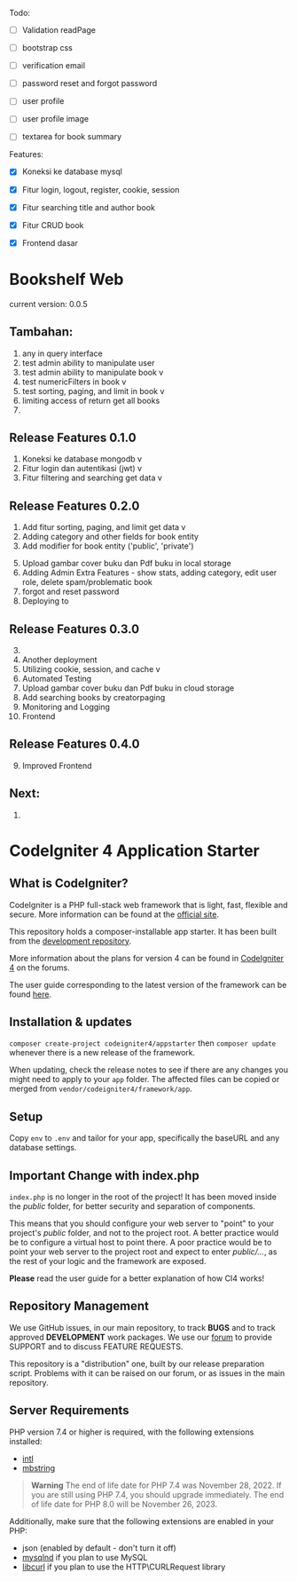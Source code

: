 Todo:
- [ ] Validation readPage
- [ ] bootstrap css
- [ ] verification email
- [ ] password reset and forgot password
- [ ] user profile
- [ ] user profile image
- [ ] textarea for book summary


Features:
- [x] Koneksi ke database mysql
- [x] Fitur login, logout, register, cookie, session
- [x] Fitur searching title and author book
- [x] Fitur CRUD book
- [x] Frontend dasar



# Bookshelf Web
current version: 0.0.5

## Tambahan:
1. any in query interface
2. test admin ability to manipulate user
3. test admin ability to manipulate book v
4. test numericFilters in book v
5. test sorting, paging, and limit in book v
6. limiting access of return get all books
7. 

## Release Features 0.1.0

1. Koneksi ke database mongodb v
2. Fitur login dan autentikasi (jwt) v
3. Fitur filtering and searching get data v

## Release Features 0.2.0
1. Add fitur sorting, paging, and limit get data v
2. Adding category and other fields for book entity 
3. Add modifier for book entity ('public', 'private') 
<!-- 4. Swagger API -->
5. Upload gambar cover buku dan Pdf buku in local storage 
6. Adding Admin Extra Features - show stats, adding category, edit user role, delete spam/problematic book
7. forgot and reset password 
8. Deploying to 

## Release Features 0.3.0
3. 
4. Another deployment
4. Utilizing cookie, session, and cache v
5. Automated Testing
6. Upload gambar cover buku dan Pdf buku in cloud storage
7. Add searching books by creatorpaging
8. Monitoring and Logging
9. Frontend

## Release Features 0.4.0
9. Improved Frontend

## Next:
1. 











# CodeIgniter 4 Application Starter

## What is CodeIgniter?

CodeIgniter is a PHP full-stack web framework that is light, fast, flexible and secure.
More information can be found at the [official site](https://codeigniter.com).

This repository holds a composer-installable app starter.
It has been built from the
[development repository](https://github.com/codeigniter4/CodeIgniter4).

More information about the plans for version 4 can be found in [CodeIgniter 4](https://forum.codeigniter.com/forumdisplay.php?fid=28) on the forums.

The user guide corresponding to the latest version of the framework can be found
[here](https://codeigniter4.github.io/userguide/).

## Installation & updates

`composer create-project codeigniter4/appstarter` then `composer update` whenever
there is a new release of the framework.

When updating, check the release notes to see if there are any changes you might need to apply
to your `app` folder. The affected files can be copied or merged from
`vendor/codeigniter4/framework/app`.

## Setup

Copy `env` to `.env` and tailor for your app, specifically the baseURL
and any database settings.

## Important Change with index.php

`index.php` is no longer in the root of the project! It has been moved inside the *public* folder,
for better security and separation of components.

This means that you should configure your web server to "point" to your project's *public* folder, and
not to the project root. A better practice would be to configure a virtual host to point there. A poor practice would be to point your web server to the project root and expect to enter *public/...*, as the rest of your logic and the
framework are exposed.

**Please** read the user guide for a better explanation of how CI4 works!

## Repository Management

We use GitHub issues, in our main repository, to track **BUGS** and to track approved **DEVELOPMENT** work packages.
We use our [forum](http://forum.codeigniter.com) to provide SUPPORT and to discuss
FEATURE REQUESTS.

This repository is a "distribution" one, built by our release preparation script.
Problems with it can be raised on our forum, or as issues in the main repository.

## Server Requirements

PHP version 7.4 or higher is required, with the following extensions installed:

- [intl](http://php.net/manual/en/intl.requirements.php)
- [mbstring](http://php.net/manual/en/mbstring.installation.php)

> **Warning**
> The end of life date for PHP 7.4 was November 28, 2022. If you are
> still using PHP 7.4, you should upgrade immediately. The end of life date
> for PHP 8.0 will be November 26, 2023.

Additionally, make sure that the following extensions are enabled in your PHP:

- json (enabled by default - don't turn it off)
- [mysqlnd](http://php.net/manual/en/mysqlnd.install.php) if you plan to use MySQL
- [libcurl](http://php.net/manual/en/curl.requirements.php) if you plan to use the HTTP\CURLRequest library

